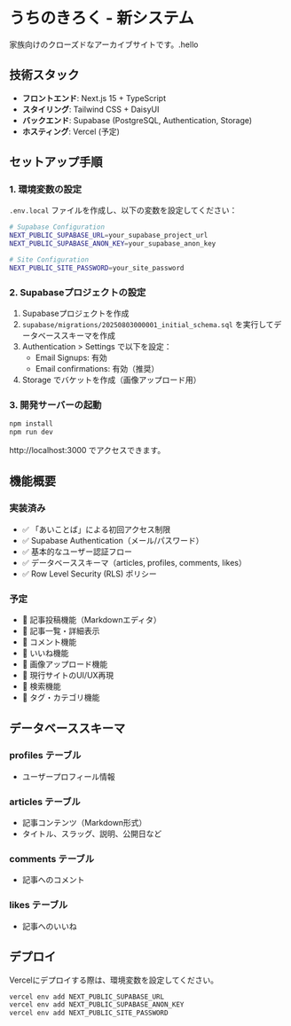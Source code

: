# うちのきろく - 新システム

家族向けのクローズドなアーカイブサイトです。.hello


## 技術スタック

- **フロントエンド**: Next.js 15 + TypeScript
- **スタイリング**: Tailwind CSS + DaisyUI
- **バックエンド**: Supabase (PostgreSQL, Authentication, Storage)
- **ホスティング**: Vercel (予定)

## セットアップ手順

### 1. 環境変数の設定

`.env.local` ファイルを作成し、以下の変数を設定してください：

```bash
# Supabase Configuration
NEXT_PUBLIC_SUPABASE_URL=your_supabase_project_url
NEXT_PUBLIC_SUPABASE_ANON_KEY=your_supabase_anon_key

# Site Configuration  
NEXT_PUBLIC_SITE_PASSWORD=your_site_password
```

### 2. Supabaseプロジェクトの設定

1. Supabaseプロジェクトを作成
2. `supabase/migrations/20250803000001_initial_schema.sql` を実行してデータベーススキーマを作成
3. Authentication > Settings で以下を設定：
   - Email Signups: 有効
   - Email confirmations: 有効（推奨）
4. Storage でバケットを作成（画像アップロード用）

### 3. 開発サーバーの起動

```bash
npm install
npm run dev
```

http://localhost:3000 でアクセスできます。

## 機能概要

### 実装済み
- ✅ 「あいことば」による初回アクセス制限
- ✅ Supabase Authentication（メール/パスワード）
- ✅ 基本的なユーザー認証フロー
- ✅ データベーススキーマ（articles, profiles, comments, likes）
- ✅ Row Level Security (RLS) ポリシー

### 予定
- 📝 記事投稿機能（Markdownエディタ）
- 📝 記事一覧・詳細表示
- 📝 コメント機能
- 📝 いいね機能
- 📝 画像アップロード機能
- 📝 現行サイトのUI/UX再現
- 📝 検索機能
- 📝 タグ・カテゴリ機能

## データベーススキーマ

### profiles テーブル
- ユーザープロフィール情報

### articles テーブル
- 記事コンテンツ（Markdown形式）
- タイトル、スラッグ、説明、公開日など

### comments テーブル
- 記事へのコメント

### likes テーブル
- 記事へのいいね

## デプロイ

Vercelにデプロイする際は、環境変数を設定してください。

```bash
vercel env add NEXT_PUBLIC_SUPABASE_URL
vercel env add NEXT_PUBLIC_SUPABASE_ANON_KEY  
vercel env add NEXT_PUBLIC_SITE_PASSWORD
```
